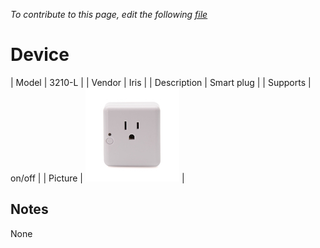 
*To contribute to this page, edit the following
[file](https://github.com/Koenkk/zigbee2mqtt.io/blob/master/docgen/device_page_notes.js)*

# Device

| Model | 3210-L  |
| Vendor  | Iris  |
| Description | Smart plug |
| Supports | on/off |
| Picture | ![../images/devices/3210-L.jpg](../images/devices/3210-L.jpg) |

## Notes

None

